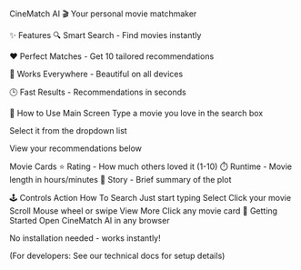 CineMatch AI
🎬 Your personal movie matchmaker

✨ Features
🔍 Smart Search - Find movies instantly

❤️ Perfect Matches - Get 10 tailored recommendations

📱 Works Everywhere - Beautiful on all devices

🕒 Fast Results - Recommendations in seconds

🎥 How to Use
Main Screen
Type a movie you love in the search box

Select it from the dropdown list

View your recommendations below

Movie Cards
⭐ Rating - How much others loved it (1-10)
⏱️ Runtime - Movie length in hours/minutes
📖 Story - Brief summary of the plot

🕹️ Controls
Action	How To
Search	Just start typing
Select	Click your movie
Scroll	Mouse wheel or swipe
View More	Click any movie card
🚀 Getting Started
Open CineMatch AI in any browser

No installation needed - works instantly!

(For developers: See our technical docs for setup details)

